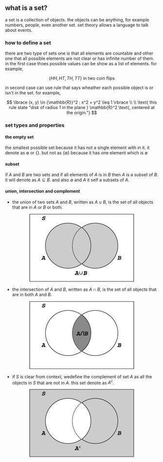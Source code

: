## what is a set?

a set is a collection of objects. the objects can be anything, for example numbers, people,
even another set. set theory allows a language to talk about events.

### how to define a set

there are two type of sets one is that all elements are countable and other one that all
possible elements are not clear or has infinite number of them. in the first case thoes
possible values can be show as a list of elements. for example,

$$
\lbrace HH, HT, TH, TT \rbrace \text{ in two coin flips}
$$

in second case can use rule that says wheather each possible object is or isn't in the set.
for example,

$$
\lbrace (x, y) \in {\mathbb{R}}^2 : x^2 + y^2 \leq 1 \rbrace \\
\\
\text{ this rule state "disk of radius 1 in the plane } \mathbb{R}^2 \text{, centered at the origin."}
$$

### set types and properties

#### the empty set

the smallest possible set because it has not a single element with in it. it denote as $\emptyset$ or
$\lbrace \rbrace$. but not as $\lbrace \emptyset \rbrace$ because it has one element which is $\emptyset$

#### subset

if $A$ and $B$ are two sets and if all elements of $A$ is in $B$ then $A$ is a subset of $B$. it
will denote as $A \subseteq B$. and also $\emptyset$ and $A$ it self a subsets of $A$.

#### union, intersection and complement

- the union of two sets $A$ and $B$, written as $A \cup B$, is the set of all objects that are in
  $A$ or $B$ or both.

<p align="center">
<img height="222" src="../../images/Asset 6.png" width="344" alt="union"/>
</p>

- the intersection of $A$ and $B$, written as $A \cap B$, is the set of all objects that are in
  both $A$ and $B$.

<p align="center">
<img height="222" src="../../images/Asset 5.png" width="344" alt="intersection"/>
</p>

- if $S$ is clear from context, wedefine the complement of set $A$ as all the objects in $S$ that
  are not in $A$. this set denote as $A^c$.

<p align="center">
<img height="222" src="../../images/Asset 7.png" width="344" alt="complement"/>
</p>
